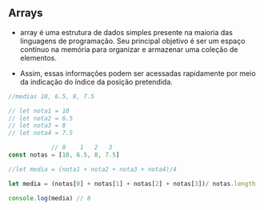 ## Arrays

- array é uma estrutura de dados simples presente na maioria das linguagens de programação. Seu principal objetivo é ser um espaço contínuo na memória para organizar e armazenar uma coleção de elementos.

- Assim, essas informações podem ser acessadas rapidamente por meio da indicação do índice da posição pretendida.

```js
//medias 10, 6.5, 8, 7.5

// let nota1 = 10
// let nota2 = 6.5
// let nota3 = 8
// let nota4 = 7.5

            // 0    1   2   3
const notas = [10, 6.5, 8, 7.5]

//let media = (nota1 + nota2 + nota3 + nota4)/4

let media = (notas[0] + notas[1] + notas[2] + notas[3])/ notas.length

console.log(media) // 8
```